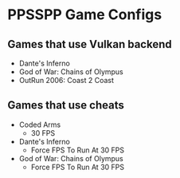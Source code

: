 # PPSSPP Game Configs

## Games that use Vulkan backend

* Dante's Inferno
* God of War: Chains of Olympus
* OutRun 2006: Coast 2 Coast

## Games that use cheats

* Coded Arms
    * 30 FPS
* Dante's Inferno
    * Force FPS To Run At 30 FPS
* God of War: Chains of Olympus
    * Force FPS To Run At 30 FPS